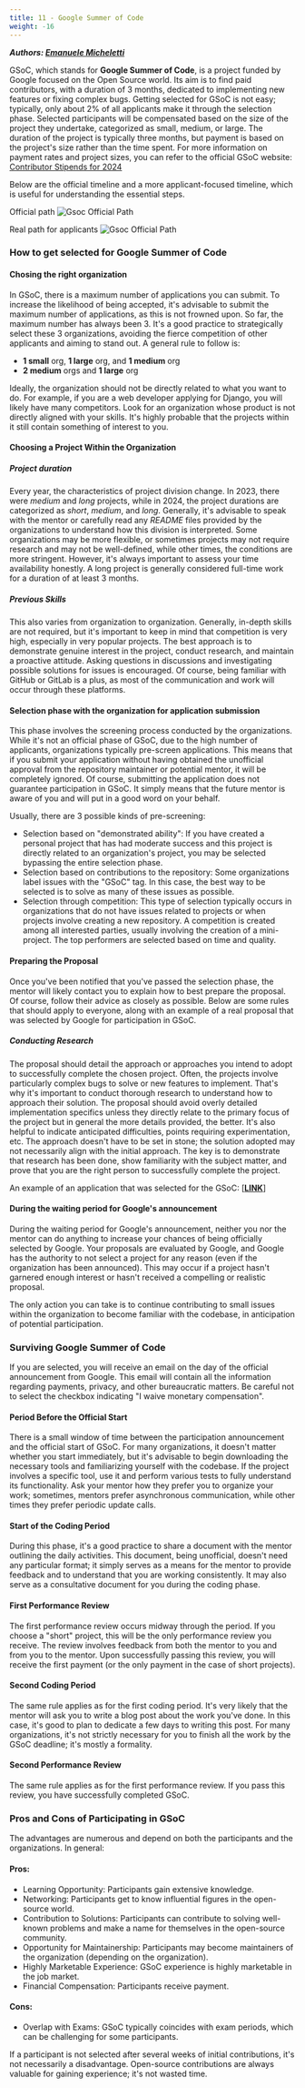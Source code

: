 ```yaml
---
title: 11 - Google Summer of Code
weight: -16
---
```


**_Authors: [Emanuele Micheletti](https://www.linkedin.com/in/emanuelemicheletti/)_**

GSoC, which stands for **Google Summer of Code**, is a project funded by Google focused on the Open Source world.
Its aim is to find paid contributors, with a duration of 3 months, dedicated to implementing new features or fixing complex bugs.
Getting selected for GSoC is not easy; typically, only about 2% of all applicants make it through the selection phase.
Selected participants will be compensated based on the size of the project they undertake, categorized as small, medium, or large.
The duration of the project is typically three months, but payment is based on the project's size rather than the time spent.
For more information on payment rates and project sizes, you can refer to the official GSoC website: [Contributor Stipends for 2024](https://developers.google.com/open-source/gsoc/help/student-stipends#total_stipend_amount)

Below are the official timeline and a more applicant-focused timeline, which is useful for understanding the essential steps.

Official path
![Gsoc Official Path](/media/gsoc_official_steps.png)

Real path for applicants
![Gsoc Official Path](/media/gsoc_real_steps.png)

### How to get selected for Google Summer of Code

#### Chosing the right organization

In GSoC, there is a maximum number of applications you can submit.
To increase the likelihood of being accepted, it's advisable to submit the maximum number of applications, as this is not frowned upon.
So far, the maximum number has always been 3.
It's a good practice to strategically select these 3 organizations, avoiding the fierce competition of other applicants and aiming to stand out. A general rule to follow is:

-   **1 small** org, **1 large** org, and **1 medium** org
-   **2 medium** orgs and **1 large** org

Ideally, the organization should not be directly related to what you want to do.
For example, if you are a web developer applying for Django, you will likely have many competitors.
Look for an organization whose product is not directly aligned with your skills.
It's highly probable that the projects within it still contain something of interest to you.

#### Choosing a Project Within the Organization

##### Project duration

Every year, the characteristics of project division change.
In 2023, there were _medium_ and _long_ projects, while in 2024, the project durations are categorized as _short_, _medium_, and _long_.
Generally, it's advisable to speak with the mentor or carefully read any _README_ files provided by the organizations to understand how this division is interpreted.
Some organizations may be more flexible, or sometimes projects may not require research and may not be well-defined, while other times, the conditions are more stringent.
However, it's always important to assess your time availability honestly.
A long project is generally considered full-time work for a duration of at least 3 months.

##### Previous Skills

This also varies from organization to organization.
Generally, in-depth skills are not required, but it's important to keep in mind that competition is very high, especially in very popular projects.
The best approach is to demonstrate genuine interest in the project, conduct research, and maintain a proactive attitude.
Asking questions in discussions and investigating possible solutions for issues is encouraged.
Of course, being familiar with GitHub or GitLab is a plus, as most of the communication and work will occur through these platforms.

#### Selection phase with the organization for application submission

This phase involves the screening process conducted by the organizations.
While it's not an official phase of GSoC, due to the high number of applicants, organizations typically pre-screen applications.
This means that if you submit your application without having obtained the unofficial approval from the repository maintainer or potential mentor, it will be completely ignored.
Of course, submitting the application does not guarantee participation in GSoC. It simply means that the future mentor is aware of you and will put in a good word on your behalf.

Usually, there are 3 possible kinds of pre-screening:

-   Selection based on "demonstrated ability": If you have created a personal project that has had moderate success and this project is directly related to an organization's project, you may be selected bypassing the entire selection phase.
-   Selection based on contributions to the repository: Some organizations label issues with the "GSoC" tag. In this case, the best way to be selected is to solve as many of these issues as possible.
-   Selection through competition: This type of selection typically occurs in organizations that do not have issues related to projects or when projects involve creating a new repository.
    A competition is created among all interested parties, usually involving the creation of a mini-project. The top performers are selected based on time and quality.

#### Preparing the Proposal

Once you've been notified that you've passed the selection phase, the mentor will likely contact you to explain how to best prepare the proposal.
Of course, follow their advice as closely as possible. Below are some rules that should apply to everyone, along with an example of a real proposal that was selected by Google for participation in GSoC.

##### Conducting Research

The proposal should detail the approach or approaches you intend to adopt to successfully complete the chosen project. Often, the projects involve particularly complex bugs to solve or new features to implement. That's why it's important to conduct thorough research to understand how to approach their solution.
The proposal should avoid overly detailed implementation specifics unless they directly relate to the primary focus of the project but in general the more details provided, the better. It's also helpful to indicate anticipated difficulties, points requiring experimentation, etc.
The approach doesn't have to be set in stone; the solution adopted may not necessarily align with the initial approach. The key is to demonstrate that research has been done, show familiarity with the subject matter, and prove that you are the right person to successfully complete the project.

An example of an application that was selected for the GSoC: [[**LINK**](/media/proposal_sample.pdf)]

#### During the waiting period for Google's announcement

During the waiting period for Google's announcement, neither you nor the mentor can do anything to increase your chances of being officially selected by Google.
Your proposals are evaluated by Google, and Google has the authority to not select a project for any reason (even if the organization has been announced).
This may occur if a project hasn't garnered enough interest or hasn't received a compelling or realistic proposal.

The only action you can take is to continue contributing to small issues within the organization to become familiar with the codebase, in anticipation of potential participation.

### Surviving Google Summer of Code

If you are selected, you will receive an email on the day of the official announcement from Google.
This email will contain all the information regarding payments, privacy, and other bureaucratic matters.
Be careful not to select the checkbox indicating "I waive monetary compensation".

#### Period Before the Official Start

There is a small window of time between the participation announcement and the official start of GSoC.
For many organizations, it doesn't matter whether you start immediately, but it's advisable to begin downloading the necessary tools and familiarizing yourself with the codebase.
If the project involves a specific tool, use it and perform various tests to fully understand its functionality.
Ask your mentor how they prefer you to organize your work; sometimes, mentors prefer asynchronous communication, while other times they prefer periodic update calls.

#### Start of the Coding Period

During this phase, it's a good practice to share a document with the mentor outlining the daily activities.
This document, being unofficial, doesn't need any particular format; it simply serves as a means for the mentor to provide feedback and to understand that you are working consistently.
It may also serve as a consultative document for you during the coding phase.

#### First Performance Review

The first performance review occurs midway through the period.
If you choose a "short" project, this will be the only performance review you receive.
The review involves feedback from both the mentor to you and from you to the mentor.
Upon successfully passing this review, you will receive the first payment (or the only payment in the case of short projects).

#### Second Coding Period

The same rule applies as for the first coding period.
It's very likely that the mentor will ask you to write a blog post about the work you've done.
In this case, it's good to plan to dedicate a few days to writing this post.
For many organizations, it's not strictly necessary for you to finish all the work by the GSoC deadline; it's mostly a formality.

#### Second Performance Review

The same rule applies as for the first performance review.
If you pass this review, you have successfully completed GSoC.

### Pros and Cons of Participating in GSoC

The advantages are numerous and depend on both the participants and the organizations. In general:

#### Pros:

-   Learning Opportunity: Participants gain extensive knowledge.
-   Networking: Participants get to know influential figures in the open-source world.
-   Contribution to Solutions: Participants can contribute to solving well-known problems and make a name for themselves in the open-source community.
-   Opportunity for Maintainership: Participants may become maintainers of the organization (depending on the organization).
-   Highly Marketable Experience: GSoC experience is highly marketable in the job market.
-   Financial Compensation: Participants receive payment.

#### Cons:

-   Overlap with Exams: GSoC typically coincides with exam periods, which can be challenging for some participants.

If a participant is not selected after several weeks of initial contributions, it's not necessarily a disadvantage.
Open-source contributions are always valuable for gaining experience; it's not wasted time.
